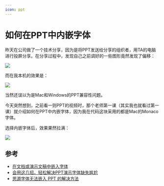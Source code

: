 ```yaml
---
icon: ppt
---
```


# 如何在PPT中内嵌字体

昨天在公司做了一个技术分享，因为是将PPT发送给分享的组织者，用TA的电脑进行投屏分享。在分享过程中，发现自己之前调好的一些图形竟然发现了偏移：

![](https://jsd.cdn.zzko.cn/gh/wuliang142857/pictures-hosting@main/20211225/Screenshot2021-12-24-19.01.39.2vgm3sl0tkg0.png)

而在我本机的效果是：

![](https://jsd.cdn.zzko.cn/gh/wuliang142857/pictures-hosting@main/20211225/Screenshot2021-12-24-19.00.19.1qiesm3ws40w.png)

当然还误以为是Mac和Windows的PPT兼容性问题。

今天突然想到，之前看一则PPT的视频时，那个老师第一课（其实我也就看过第一课）就介绍如何在PPT中内嵌字体，因为我在代码这块采用的都是Mac的Monaco字体。

选择内嵌字体后，效果果然拉满：

![](https://jsd.cdn.zzko.cn/gh/wuliang142857/pictures-hosting@main/20211225/Screenshot2021-12-24-19.08.53.3z9k6nmrs7k0.png)

## 参考

- [在文档或演示文稿中嵌入字体](https://support.microsoft.com/zh-cn/office/%E5%9C%A8%E6%96%87%E6%A1%A3%E6%88%96%E6%BC%94%E7%A4%BA%E6%96%87%E7%A8%BF%E4%B8%AD%E5%B5%8C%E5%85%A5%E5%AD%97%E4%BD%93-cb3982aa-ea76-4323-b008-86670f222dbc)
- [会用这几招，轻松解决PPT演示字体缺失尴尬](https://www.jianshu.com/p/e2a00b58a0c5)
- [思源字体无法嵌入 PPT 的解决方法](https://blog.jasongzy.com/source-ttf.html)